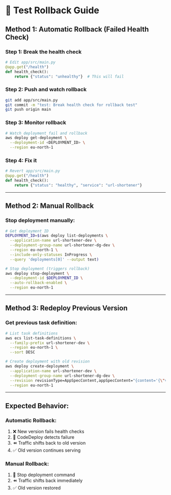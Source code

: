 # 🔄 Test Rollback Guide

## Method 1: Automatic Rollback (Failed Health Check)

### Step 1: Break the health check
```python
# Edit app/src/main.py
@app.get("/health")
def health_check():
    return {"status": "unhealthy"}  # This will fail
```

### Step 2: Push and watch rollback
```bash
git add app/src/main.py
git commit -m "test: Break health check for rollback test"
git push origin main
```

### Step 3: Monitor rollback
```bash
# Watch deployment fail and rollback
aws deploy get-deployment \
  --deployment-id <DEPLOYMENT_ID> \
  --region eu-north-1
```

### Step 4: Fix it
```python
# Revert app/src/main.py
@app.get("/health")
def health_check():
    return {"status": "healthy", "service": "url-shortener"}
```

---

## Method 2: Manual Rollback

### Stop deployment manually:
```bash
# Get deployment ID
DEPLOYMENT_ID=$(aws deploy list-deployments \
  --application-name url-shortener-dev \
  --deployment-group-name url-shortener-dg-dev \
  --region eu-north-1 \
  --include-only-statuses InProgress \
  --query 'deployments[0]' --output text)

# Stop deployment (triggers rollback)
aws deploy stop-deployment \
  --deployment-id $DEPLOYMENT_ID \
  --auto-rollback-enabled \
  --region eu-north-1
```

---

## Method 3: Redeploy Previous Version

### Get previous task definition:
```bash
# List task definitions
aws ecs list-task-definitions \
  --family-prefix url-shortener-dev \
  --region eu-north-1 \
  --sort DESC

# Create deployment with old revision
aws deploy create-deployment \
  --application-name url-shortener-dev \
  --deployment-group-name url-shortener-dg-dev \
  --revision revisionType=AppSpecContent,appSpecContent="{content='{\"version\":0.0,\"Resources\":[{\"TargetService\":{\"Type\":\"AWS::ECS::Service\",\"Properties\":{\"TaskDefinition\":\"arn:aws:ecs:eu-north-1:501235162976:task-definition/url-shortener-dev:13\",\"LoadBalancerInfo\":{\"ContainerName\":\"url-shortener\",\"ContainerPort\":8000}}}}]}'}" \
  --region eu-north-1
```

---

## Expected Behavior:

### Automatic Rollback:
1. ❌ New version fails health checks
2. 🔄 CodeDeploy detects failure
3. ⏪ Traffic shifts back to old version
4. ✅ Old version continues serving

### Manual Rollback:
1. 🛑 Stop deployment command
2. ⏪ Traffic shifts back immediately
3. ✅ Old version restored
